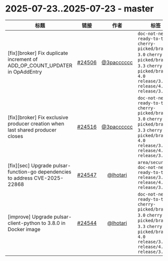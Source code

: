 # 2025-07-23..2025-07-23 - master
| 标题 | 链接 | 作者 | 标签 |
| - | :--: | :--: | - |
| [fix][broker] Fix duplicate increment of ADD_OP_COUNT_UPDATER in OpAddEntry | [#24506](https://github.com/apache/pulsar/pull/24506) | [@3pacccccc](https://github.com/3pacccccc) | `doc-not-needed` `ready-to-test` `cherry-picked/branch-3.0` `cherry-picked/branch-3.3` `cherry-picked/branch-4.0` `release/3.0.13` `release/4.0.6` `release/3.3.8`  | 
| [fix][broker] Fix exclusive producer creation when last shared producer closes | [#24516](https://github.com/apache/pulsar/pull/24516) | [@3pacccccc](https://github.com/3pacccccc) | `doc-not-needed` `ready-to-test` `cherry-picked/branch-3.0` `cherry-picked/branch-3.3` `cherry-picked/branch-4.0` `release/3.0.13` `release/4.0.6` `release/3.3.8`  | 
| [fix][sec] Upgrade pulsar-function-go dependencies to address CVE-2025-22868 | [#24547](https://github.com/apache/pulsar/pull/24547) | [@lhotari](https://github.com/lhotari) | `area/security` `doc-not-needed` `ready-to-test` `release/3.0.13` `release/4.0.6` `release/3.3.8`  | 
| [improve] Upgrade pulsar-client-python to 3.8.0 in Docker image | [#24544](https://github.com/apache/pulsar/pull/24544) | [@lhotari](https://github.com/lhotari) | `doc-not-needed` `ready-to-test` `cherry-picked/branch-3.0` `cherry-picked/branch-3.3` `cherry-picked/branch-4.0` `release/3.0.13` `release/4.0.6` `release/3.3.8`  | 
